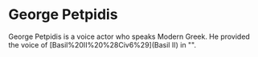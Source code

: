 # George Petpidis

George Petpidis is a voice actor who speaks Modern Greek. He provided the voice of [Basil%20II%20%28Civ6%29](Basil II) in "".